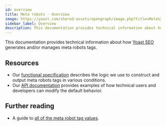 ```yaml
---
id: overview
title: Meta robots - Overview
image: https://yoast.com/shared-assets/opengraph/image.php?title=Meta%20robots%20-%20Overview
sidebar_label: Overview
description: This documentation provides technical information about how Yoast SEO generates and/or manages meta robots tags.
---
```

This documentation provides technical information about how [Yoast SEO](https://yoast.com/wordpress/plugins/seo/) generates and/or manages meta robots tags.

## Resources
* Our [functional specification](functional-specification.md) describes the logic we use to construct and output meta robots tags in various conditions.
* Our [API documentation](https://developer.yoast.com/customization/apis/metadata-api) provides examples of how technical users and developers can modify the default behavior.

## Further reading
* A guide to [all of the meta robot tag values](https://yoast.com/robots-meta-tags/).

